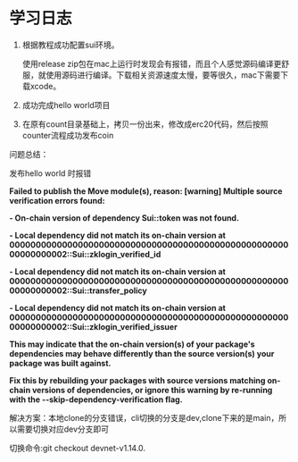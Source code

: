 # 学习日志

1. 根据教程成功配置sui环境。

   使用release zip包在mac上运行时发现会有报错，而且个人感觉源码编译更舒服，就使用源码进行编译。下载相关资源速度太慢，要等很久，mac下需要下载xcode。
   
   
   
2. 成功完成hello world项目

3. 在原有count目录基础上，拷贝一份出来，修改成erc20代码，然后按照counter流程成功发布coin



问题总结：

发布hello world 时报错

**Failed to publish the Move module(s), reason: [warning] Multiple source verification errors found:**



**- On-chain version of dependency Sui::token was not found.**

**- Local dependency did not match its on-chain version at 0000000000000000000000000000000000000000000000000000000000000002::Sui::zklogin_verified_id**

**- Local dependency did not match its on-chain version at 0000000000000000000000000000000000000000000000000000000000000002::Sui::transfer_policy**

**- Local dependency did not match its on-chain version at 0000000000000000000000000000000000000000000000000000000000000002::Sui::zklogin_verified_issuer**



**This may indicate that the on-chain version(s) of your package's dependencies may behave differently than the source version(s) your package was built against.**



**Fix this by rebuilding your packages with source versions matching on-chain versions of dependencies, or ignore this warning by re-running with the --skip-dependency-verification flag.**



解决方案：本地clone的分支错误，cli切换的分支是dev,clone下来的是main，所以需要切换对应dev分支即可

切换命令:git checkout devnet-v1.14.0. 

